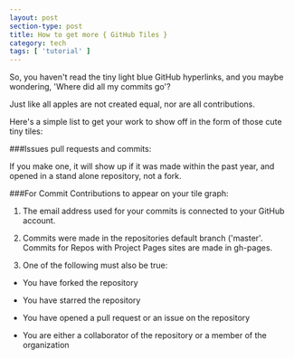 ```yaml
---
layout: post
section-type: post
title: How to get more { GitHub Tiles }
category: tech
tags: [ 'tutorial' ]
---
```


So, you haven't read the tiny light blue GitHub hyperlinks, and you maybe wondering, 'Where did all my commits go'?

Just like all apples are not created equal, nor are all contributions.

 Here's a simple list to get your work to show off in the form of those cute tiny tiles:

###Issues pull requests and commits:

If you make one, it will show up if it was made within the past year, and  opened in a stand alone repository, not a fork.

###For Commit Contributions to appear on your tile graph:

1. The email address used for your commits is connected to your GitHub account.

2. Commits were made in the repositories default branch ('master'. Commits for Repos with Project Pages sites are made in gh-pages.

3. One of the following must also be true:

- You have forked the repository

- You have starred the repository

- You have opened a pull request or an issue on the repository

- You are either a collaborator of the repository or a member of the organization
